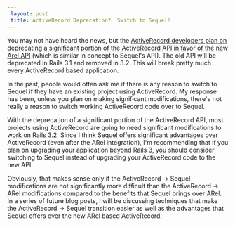 ```yaml
---
 layout: post
 title: ActiveRecord Deprecation?  Switch to Sequel!
---
```


You may not have heard the news, but the <a href="http://m.onkey.org/2010/1/22/active-record-query-interface">ActiveRecord developers plan on deprecating a significant portion of the ActiveRecord API in favor of the new Arel API</a> (which is similar in concept to Sequel's API).  The old API will be deprecated in Rails 3.1 and removed in 3.2.  This will break pretty much every ActiveRecord based application.

In the past, people would often ask me if there is any reason to switch to Sequel if they have an existing project using ActiveRecord.  My response has been, unless you plan on making significant modifications, there's not really a reason to switch working ActiveRecord code over to Sequel.  

With the deprecation of a significant portion of the ActiveRecord API, most projects using ActiveRecord are going to need significant modifications to work on Rails 3.2.  Since I think Sequel offers significant advantages over ActiveRecord (even after the ARel integration), I'm recommending that if you plan on upgrading your application beyond Rails 3, you should consider switching to Sequel instead of upgrading your ActiveRecord code to the new API.

Obviously, that makes sense only if the ActiveRecord -> Sequel modifications are not significantly more difficult than the ActiveRecord -> ARel modifications compared to the benefits that Sequel brings over ARel.  In a series of future blog posts, I will be discussing techniques that make the ActiveRecord -> Sequel transition easier as well as the advantages that Sequel offers over the new ARel based ActiveRecord.
